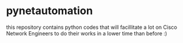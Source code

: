 # pynetautomation
this repository contains python codes that will facillitate a lot on Cisco Network Engineers to do their works in a lower time than before :)
